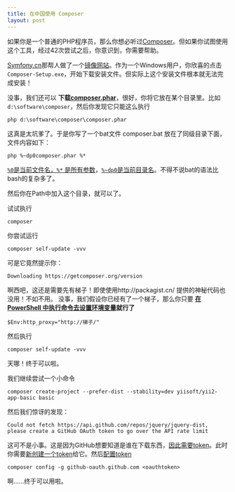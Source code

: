 ```yaml
---
title: 在中国使用 Composer
layout: post
---
```


如果你是一个普通的PHP程序员，那么你想必听过[Composer](https://getcomposer.org/)。但如果你试图使用这个工具，经过42次尝试之后，你意识到，你需要帮助。

[Symfony.cn](http://symfony.cn/)那帮人做了一个[镜像网站](http://packagist.cn/)。作为一个Windows用户，你欣喜的点击`Composer-Setup.exe`，开始下载安装文件。但实际上这个安装文件根本就无法完成安装！

没事，我们还可以 **下载[composer.phar](http://packagist.cn/composer/composer.phar)**，很好，你将它放在某个目录里。比如 `d:\software\composer`，然后你发现它只能这么执行

    php d:\software\composer\composer.phar

这真是太坑爹了。于是你写了一个bat文件 composer.bat 放在了同级目录下面，文件内容如下：

    php %~dp0composer.phar %*

[`%0`是当前文件名，`%*` 是所有参数](http://stackoverflow.com/questions/14286457/using-parameters-in-batch-files-at-dos-command-line)，[`%~dp0`是当前目录名](http://stackoverflow.com/questions/3827567/how-to-get-the-path-of-the-batch-script-in-windows)。不得不说bat的语法比bash的复杂多了。

然后你在Path中加入这个目录，就可以了。

试试执行

    composer

你尝试运行

    composer self-update -vvv

可是它竟然提示你：

    Downloading https://getcomposer.org/version

啊西吧，这还是需要先有梯子！即使使用http://packagist.cn/ 提供的神秘代码也没用！不如不用。
没事，我们假设你已经有了一个梯子，那么你只要 **[在 PowerShell 中执行命令去设置环境变量](http://picasso250.github.io/2014/12/31/windows-powershell-evn-var.html)就行了**

    $Env:http_proxy="http://梯子/"

然后执行

    composer self-update -vvv

天哪！终于可以啦。

我们继续尝试一个小命令

    composer create-project --prefer-dist --stability=dev yiisoft/yii2-app-basic basic

然后我们惊讶的发现：

    Could not fetch https://api.github.com/repos/jquery/jquery-dist, please create a GitHub OAuth token to go over the API rate limit

这可不是小事。这是因为GitHub想要知道是谁在下载东西，[因此需要token](https://github.com/composer/composer/issues/3542)。此时你需要[新创建一个token](https://github.com/settings/tokens)给它。然后[配置token](https://github.com/composer/composer/blob/master/doc/articles/troubleshooting.md#api-rate-limit-and-oauth-tokens)

    composer config -g github-oauth.github.com <oauthtoken>

啊……终于可以用啦。

